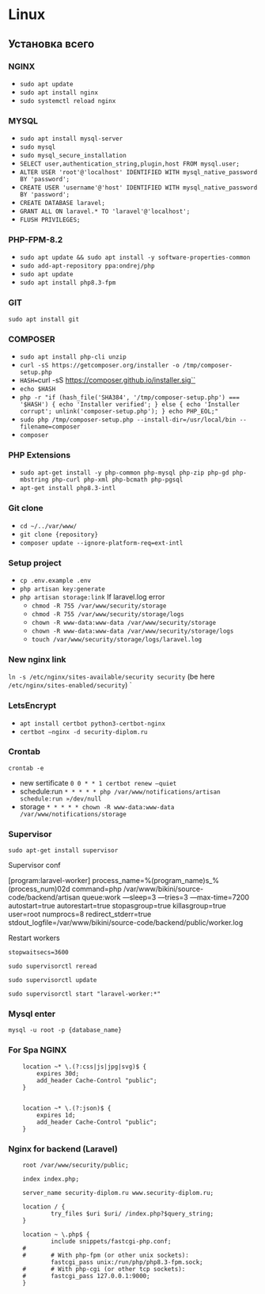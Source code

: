 # Linux

## Установка всего

### NGINX
- `sudo apt update`
- `sudo apt install nginx`
- `sudo systemctl reload nginx`

### MYSQL
- `sudo apt install mysql-server`
- `sudo mysql`
- `sudo mysql_secure_installation`
- `SELECT user,authentication_string,plugin,host FROM mysql.user;`
- `ALTER USER 'root'@'localhost' IDENTIFIED WITH mysql_native_password BY 'password';`
- `CREATE USER 'username'@'host' IDENTIFIED WITH mysql_native_password BY 'password';`
- `CREATE DATABASE laravel;`
- `GRANT ALL ON laravel.* TO 'laravel'@'localhost';`
- `FLUSH PRIVILEGES;`

### PHP-FPM-8.2
- `sudo apt update && sudo apt install -y software-properties-common`
- `sudo add-apt-repository ppa:ondrej/php`
- `sudo apt update`
- `sudo apt install php8.3-fpm`

 ### GIT
 `sudo apt install git`

 ### COMPOSER
- `sudo apt install php-cli unzip`
- `curl -sS https://getcomposer.org/installer -o /tmp/composer-setup.php`
- `HASH=`curl -sS https://composer.github.io/installer.sig``
- `echo $HASH`
- `php -r "if (hash_file('SHA384', '/tmp/composer-setup.php') === '$HASH') { echo 'Installer verified'; } else { echo 'Installer corrupt'; unlink('composer-setup.php'); } echo PHP_EOL;"`
- `sudo php /tmp/composer-setup.php --install-dir=/usr/local/bin --filename=composer`
- `composer`


 ### PHP Extensions
- `sudo apt-get install -y php-common php-mysql php-zip php-gd php-mbstring php-curl php-xml php-bcmath php-pgsql`
- `apt-get install php8.3-intl`

 ### Git clone
 - `cd ~/../var/www/`
 - `git clone {repository}`
 - `composer update --ignore-platform-req=ext-intl `

 ### Setup project
 - `cp .env.example .env`
 - `php artisan key:generate`
 - `php artisan storage:link`
   If laravel.log error
   - `chmod -R 755 /var/www/security/storage`
   - `chmod -R 755 /var/www/security/storage/logs`
   - `chown -R www-data:www-data /var/www/security/storage`
   - `chown -R www-data:www-data /var/www/security/storage/logs`
   - `touch /var/www/security/storage/logs/laravel.log`

### New nginx link
`ln -s /etc/nginx/sites-available/security security` (be here `/etc/nginx/sites-enabled/security`) `

### LetsEncrypt
- `apt install certbot python3-certbot-nginx`
- `certbot —nginx -d security-diplom.ru`

### Crontab 
`crontab -e`

- new sertificate `0 0 * * 1 certbot renew —quiet ` 
- schedule:run `* * * * * php /var/www/notifications/artisan schedule:run »/dev/null`
- storage `* * * * * chown -R www-data:www-data /var/www/notifications/storage`

### Supervisor
`sudo apt-get install supervisor`

Supervisor conf 

 [program:laravel-worker]
 process_name=%(program_name)s_%(process_num)02d
 command=php /var/www/bikini/source-code/backend/artisan queue:work —sleep=3 —tries=3 —max-time=7200
 autostart=true
 autorestart=true
 stopasgroup=true
 killasgroup=true
 user=root
 numprocs=8
 redirect_stderr=true
 stdout_logfile=/var/www/bikini/source-code/backend/public/worker.log

Restart workers 

`stopwaitsecs=3600`

`sudo supervisorctl reread`

`sudo supervisorctl update`

`sudo supervisorctl start "laravel-worker:*"`

### Mysql enter
`mysql -u root -p {database_name}`

### For Spa NGINX

        location ~* \.(?:css|js|jpg|svg)$ {
            expires 30d;
            add_header Cache-Control "public";
        }


        location ~* \.(?:json)$ {
            expires 1d;
            add_header Cache-Control "public";
        }
### Nginx for backend (Laravel)

        root /var/www/security/public;
        
        index index.php;

        server_name security-diplom.ru www.security-diplom.ru;

        location / {
                try_files $uri $uri/ /index.php?$query_string;
        }
      
        location ~ \.php$ {
                include snippets/fastcgi-php.conf;
        #
        #       # With php-fpm (or other unix sockets):
                fastcgi_pass unix:/run/php/php8.3-fpm.sock;
        #       # With php-cgi (or other tcp sockets):
        #       fastcgi_pass 127.0.0.1:9000;
        }
